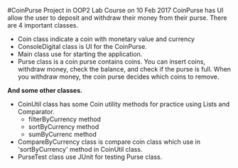 #CoinPurse Project in OOP2 Lab Course on 10 Feb 2017
CoinPurse has UI allow the user to deposit and withdraw their money from their purse. There are 4 important classes.
* Coin class indicate a coin with monetary value and currency
* ConsoleDigital class is UI for the CoinPurse.
* Main class use for starting the application.
* Purse class is a coin purse contains coins. You can insert coins, withdraw money, check the balance, and check if the purse is full. When you withdraw money, the coin purse decides which coins to remove.

**And some other classes.**
* CoinUtil class has some Coin utility methods for practice using Lists and Comparator.
	- filterByCurrency method
	- sortByCurrency method
	- sumByCurrenc method
* CompareByCurrency class is compare coin class which use in 'sortByCurrency' method in CoinUtil class.
* PurseTest class use JUnit for testing Purse class.
